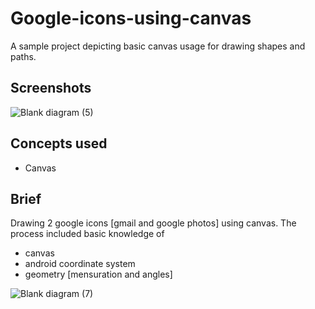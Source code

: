 # Google-icons-using-canvas
A sample project depicting basic canvas usage for drawing shapes and paths.
## Screenshots
![Blank diagram (5)](https://user-images.githubusercontent.com/71500144/194708371-2f1429ef-5751-4f8c-9300-9960fdef2db7.png)
## Concepts used
- Canvas
## Brief
Drawing 2 google icons [gmail and google photos] using canvas. The process included basic knowledge of 
- canvas
- android coordinate system
- geometry [mensuration and angles]

![Blank diagram (7)](https://user-images.githubusercontent.com/71500144/194709075-ff615b9f-eb00-448f-ac74-674a34ee6592.png)


